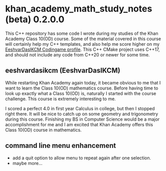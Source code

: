 # khan_academy_math_study_notes (beta) 0.2.0.0
<p>This C++ repository has some code I wrote during my studies of the Khan Academy Class 10(OD) course.
Some of the material covered in this course will certainly help my C++ templates, and also help me score higher on my <a href="https://www.codingame.com/profile/70a154e089698866b393f458447036523367585">EeshvarDasIKCM Codingame profile</a>.
This C++ CMake project uses C++17, and should not include any code from C++20 or newer for some time.</p>

## eeshvardasikcm (EeshvarDasIKCM)
<p>While restarting Khan Academy again today, it became obvious to me that I want to learn the Class 10(OD) mathematics course.
Before having time to look up exactly what a Class 10(OD) is, naturally I started with the course challenge.
This course is extremely interesting to me.</p>
<p>I scored a perfect 4.0 in first year Calculus in college, but then I stopped right there.
It will be nice to catch up on some geometry and trigonometry during this course.
Finishing my BS in Computer Science would be a major accomplishment for me and I am excited that Khan Academy offers this Class 10(OD) course in mathematics.</p>

## command line menu <b>enhancement</b>
- add a quit option to allow menu to repeat again after one selection.
- maybe more...